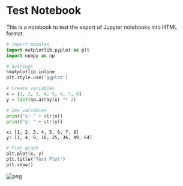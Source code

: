 
# Test Notebook
This is a notebook to test the export of Jupyter notebooks into HTML format.


```python
# Import modules
import matplotlib.pyplot as plt
import numpy as np

# Settings
%matplotlib inline
plt.style.use('ggplot')
```


```python
# Create variables
x = [1, 2, 3, 4, 5, 6, 7, 8]
y = list(np.array(x) ** 2)
```


```python
# See variables
print("x: " + str(x))
print("y: " + str(y))
```

    x: [1, 2, 3, 4, 5, 6, 7, 8]
    y: [1, 4, 9, 16, 25, 36, 49, 64]
    


```python
# Plot graph
plt.plot(x, y)
plt.title('Test Plot')
plt.show()
```


![png](output_4_0.png)

